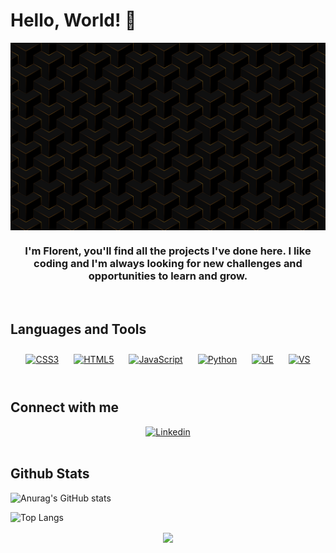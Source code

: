 # Hello, World! 👋  
<div align="center">
<img src="https://github.com/Majestic-MJ12/Majestic-MJ12/blob/main/Geometric-1280x790.png" align="center" height="300" width="1200" />
</div>  
  
### <div align="center">I'm Florent, you'll find all the projects I've done here. I like coding and I'm always looking for new challenges and opportunities to learn and grow.</div>  
  
<br/>  

## Languages and Tools  
<div align="center">  
<a href="https://www.w3schools.com/css/" target="_blank"><img style="margin: 10px" src="https://img.shields.io/badge/CSS-239120?&style=for-the-badge&logo=css3&logoColor=white" alt="CSS3" height="55" /></a>  
<a href="https://en.wikipedia.org/wiki/HTML5" target="_blank"><img style="margin: 10px" src="https://img.shields.io/badge/HTML-239120?style=for-the-badge&logo=html5&logoColor=white" alt="HTML5" height="55" /></a>  
<a href="https://www.javascript.com/" target="_blank"><img style="margin: 10px" src="https://img.shields.io/badge/JavaScript-F7DF1E?style=for-the-badge&logo=javascript&logoColor=black" alt="JavaScript" height="55" /></a>  
<a href="https://www.python.org/" target="_blank"><img style="margin: 10px" src="https://img.shields.io/badge/Python-14354C?style=for-the-badge&logo=python&logoColor=white" alt="Python" height="55" /></a>  
<a href="https://www.unrealengine.com/en-US/" target="_blank"><img style="margin: 10px" src="https://media.graphassets.com/qiFQiyH6TiuMdOIA5yZJ" alt="UE" height="55" /></a>  
<a href="https://visualstudio.microsoft.com/fr/" target="_blank"><img style="margin: 10px" src="https://img.shields.io/badge/Visual_Studio-5C2D91?style=for-the-badge&logo=visual%20studio&logoColor=white" alt="VS" height="55" /></a>  
</div>  

</td></tr></table>  
<br/>  

## Connect with me  
<div align="center">
<a href="https://www.linkedin.com/in/florent-spring/" target="_blank"><img src="https://img.shields.io/badge/LinkedIn-0077B5?style" alt="Linkedin" height="55" /></a>
</a>  
</div>  
  
<br/>  

## Github Stats  

![Anurag's GitHub stats](https://github-readme-stats.vercel.app/api?username=Majestic-MJ12&show_icons=true&theme=radical)

![Top Langs](https://github-readme-stats.vercel.app/api/top-langs/?username=Majestic-MJ12&theme=tokyonight)

<div align="center">
<img src="https://komarev.com/ghpvc/?username=Majestic-MJ12&&style=flat-square" align="center" />
</div>  
